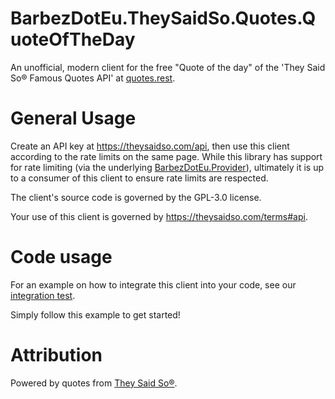 # BarbezDotEu.TheySaidSo.Quotes.QuoteOfTheDay

An unofficial, modern client for the free "Quote of the day" of the 'They Said So® Famous Quotes API' at [quotes.rest](https://quotes.rest/).

# General Usage

Create an API key at https://theysaidso.com/api, then use this client according to the rate limits on the same page.
While this library has support for rate limiting (via the underlying [BarbezDotEu.Provider](https://www.nuget.org/packages/BarbezDotEu.Provider)), ultimately it is up to a consumer of this client to ensure rate limits are respected. 

The client's source code is governed by the GPL-3.0 license.

Your use of this client is governed by https://theysaidso.com/terms#api.

# Code usage

For an example on how to integrate this client into your code, see our [integration test](https://github.com/hannesbarbez/BarbezDotEu.TheySaidSo.Quotes/blob/main/BarbezDotEu.TheySaidSo.Quotes.QuoteOfTheDay.Tests.Integration/QuotesRestClientShould.cs).

Simply follow this example to get started!

# Attribution

Powered by quotes from [They Said So®](https://theysaidso.com "Powered by quotes from theysaidso.com").